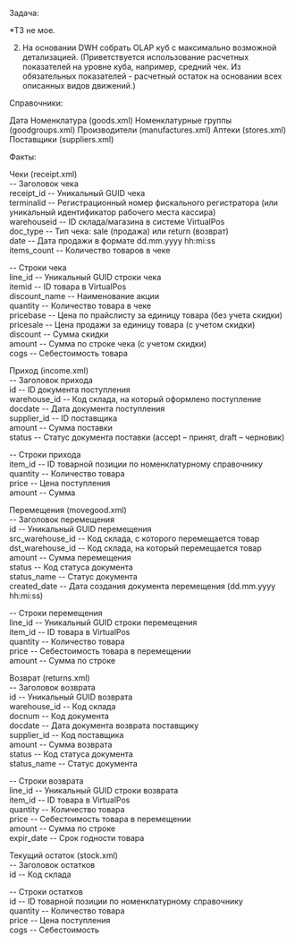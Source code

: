 Задача:

*ТЗ не мое. 

2. На основании DWH собрать OLAP куб с максимально возможной детализацией. (Приветствуется использование расчетных показателей на уровне куба, например, средний чек. 
Из обязательных показателей - расчетный остаток на основании всех описанных видов движений.)

Справочники:

Дата
Номенклатура (goods.xml)
Номенклатурные группы (goodgroups.xml)
Производители (manufactures.xml)
Аптеки (stores.xml)
Поставщики (suppliers.xml)

Факты:

Чеки (receipt.xml)  
-- Заголовок чека  
receipt_id     -- Уникальный GUID чека  
terminalid     -- Регистрационный номер фискального регистратора (или уникальный идентификатор рабочего места кассира)  
warehouseid    -- ID склада/магазина в системе VirtualPos  
doc_type       -- Тип чека: sale (продажа) или return (возврат)  
date          -- Дата продажи в формате dd.mm.yyyy hh:mi:ss  
items_count    -- Количество товаров в чеке  

-- Строки чека  
line_id        -- Уникальный GUID строки чека  
itemid         -- ID товара в VirtualPos  
discount_name  -- Наименование акции  
quantity       -- Количество товара в чеке  
pricebase      -- Цена по прайслисту за единицу товара (без учета скидки)  
pricesale      -- Цена продажи за единицу товара (с учетом скидки)  
discount       -- Сумма скидки  
amount         -- Сумма по строке чека (с учетом скидки)  
cogs          -- Себестоимость товара  

Приход (income.xml)  
-- Заголовок прихода  
id            -- ID документа поступления  
warehouse_id  -- Код склада, на который оформлено поступление  
docdate       -- Дата документа поступления  
supplier_id   -- ID поставщика  
amount        -- Сумма поставки  
status        -- Статус документа поставки (accept – принят, draft – черновик)  

-- Строки прихода  
item_id       -- ID товарной позиции по номенклатурному справочнику  
quantity      -- Количество товара  
price         -- Цена поступления  
amount        -- Сумма  

Перемещения (movegood.xml)  
-- Заголовок перемещения  
id              -- Уникальный GUID перемещения  
src_warehouse_id -- Код склада, с которого перемещается товар  
dst_warehouse_id -- Код склада, на который перемещается товар  
amount          -- Сумма перемещения  
status         -- Код статуса документа  
status_name    -- Статус документа  
created_date    -- Дата создания документа перемещения (dd.mm.yyyy hh:mi:ss)  

-- Строки перемещения  
line_id       -- Уникальный GUID строки перемещения  
item_id       -- ID товара в VirtualPos  
quantity      -- Количество товара  
price         -- Себестоимость товара в перемещении  
amount        -- Сумма по строке  

Возврат (returns.xml)  
-- Заголовок возврата  
id            -- Уникальный GUID возврата  
warehouse_id  -- Код склада  
docnum        -- Код документа  
docdate       -- Дата документа возврата поставщику  
supplier_id   -- Код поставщика  
amount        -- Сумма возврата  
status        -- Код статуса документа  
status_name   -- Статус документа  

-- Строки возврата  
line_id       -- Уникальный GUID строки возврата  
item_id       -- ID товара в VirtualPos  
quantity      -- Количество товара  
price         -- Себестоимость товара в перемещении  
amount        -- Сумма по строке  
expir_date    -- Срок годности товара  

Текущий остаток (stock.xml)  
-- Заголовок остатков  
id            -- Код склада  

-- Строки остатков  
id            -- ID товарной позиции по номенклатурному справочнику  
quantity      -- Количество товара  
price         -- Цена поступления  
cogs          -- Себестоимость  

